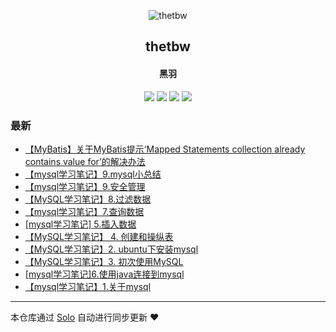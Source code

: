 <p align="center"><img alt="thetbw" src="https://thetbw.xyz/images/thetbw.png"></p><h2 align="center">
thetbw
</h2>

<h4 align="center">黑羽</h4>
<p align="center"><a title="thetbw" target="_blank" href="https://github.com/thetbw/solo-blog"><img src="https://img.shields.io/github/last-commit/thetbw/solo-blog.svg?style=flat-square&color=FF9900"></a>
<a title="GitHub repo size in bytes" target="_blank" href="https://github.com/thetbw/solo-blog"><img src="https://img.shields.io/github/repo-size/thetbw/solo-blog.svg?style=flat-square"></a>
<a title="Solo Version" target="_blank" href="https://github.com/b3log/solo/releases"><img src="https://img.shields.io/badge/solo-3.4.0-f1e05a.svg?style=flat-square&color=blueviolet"></a>
<a title="Hits" target="_blank" href="https://github.com/b3log/hits"><img src="https://hits.b3log.org/thetbw/solo-blog.svg"></a></p>

### 最新

* [【MyBatis】关于MyBatis提示‘Mapped Statements collection already contains value for’的解决办法](https://thetbw.xyz/solo/articles/2019/04/13/1555165639350.html)
* [【mysql学习笔记】9.mysql小总结](https://thetbw.xyz/solo/articles/2019/04/04/1554380174554.html)
* [【mysql学习笔记】9.安全管理](https://thetbw.xyz/solo/articles/2019/03/31/1554006356903.html)
* [【MySQL学习笔记】8.过滤数据](https://thetbw.xyz/solo/articles/2019/03/31/1553997796005.html)
* [【mysql学习笔记】7.查询数据](https://thetbw.xyz/solo/articles/2019/03/31/1553996315293.html)
* [[mysql学习笔记] 5.插入数据](https://thetbw.xyz/solo/articles/2019/03/31/1553996251474.html)
* [【MySQL学习笔记】 4. 创建和操纵表](https://thetbw.xyz/solo/articles/2019/03/31/1553996223827.html)
* [【MySQL学习笔记】2. ubuntu下安装mysql](https://thetbw.xyz/solo/articles/2019/03/31/1553996063265.html)
* [【MySQL学习笔记】3. 初次使用MySQL](https://thetbw.xyz/solo/articles/2019/03/30/1553959765309.html)
* [[mysql学习笔记]6.使用java连接到mysql](https://thetbw.xyz/solo/articles/2019/03/30/1553959629237.html)
* [【mysql学习笔记】1.关于mysql](https://thetbw.xyz/solo/articles/2019/03/30/1553959367368.html)



---

本仓库通过 [Solo](https://github.com/b3log/solo) 自动进行同步更新 ❤️ 